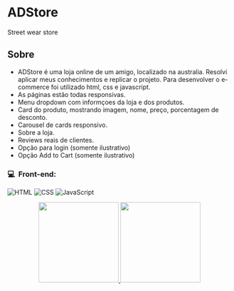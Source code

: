 # ADStore
Street wear store

<h2>Sobre</h2>

- ADStore é uma loja online de um amigo, localizado na australia. Resolvi aplicar meus conhecimentos e replicar o projeto. Para desenvolver o e-commerce foi utilizado html, css e javascript. 
- As páginas estão todas responsivas.
- Menu dropdown com informçoes da loja e dos produtos.
- Card do produto, mostrando imagem, nome, preço, porcentagem de desconto.
- Carousel de cards responsivo.
- Sobre a loja.
- Reviews reais de clientes.
- Opção para login (somente ilustrativo)
- Opção Add to Cart (somente ilustrativo)

<h3>💻 &nbsp;Front-end:</h3>

![HTML](https://img.shields.io/badge/-HTML-333333?style=flat&logo=HTML5)
![CSS](https://img.shields.io/badge/-CSS-333333?style=flat&logo=CSS3&logoColor=1572B6)
![JavaScript](https://img.shields.io/badge/-JavaScript-333333?style=flat&logo=javascript)


<div align="center">
  <a href="https://github.com/vagnerturella">
  <img height="180em" src="https://github-readme-stats.vercel.app/api?username=vagnerturella&show_icons=true&theme=dark&include_all_commits=true&count_private=true"/>
  <img height="180em" src="https://github-readme-stats.vercel.app/api/top-langs/?username=vagnerturella&layout=compact&langs_count=7&theme=dark"/>
</div>
